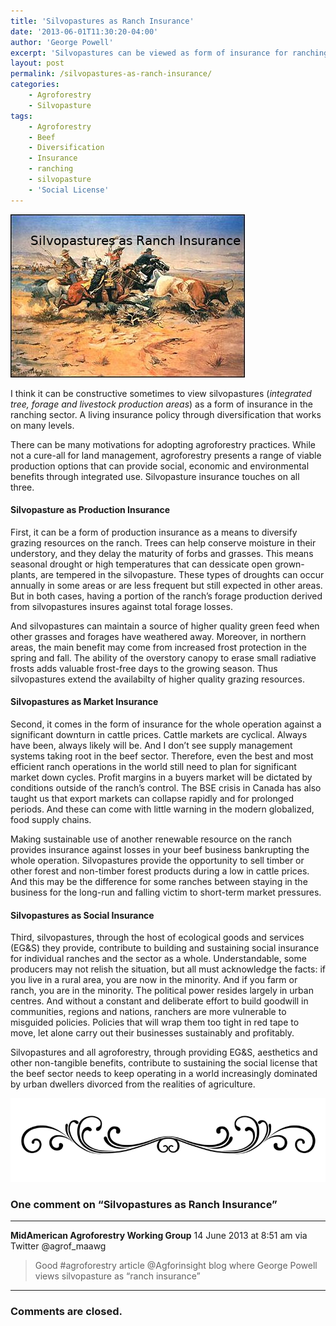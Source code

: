 ```yaml
---
title: 'Silvopastures as Ranch Insurance'
date: '2013-06-01T11:30:20-04:00'
author: 'George Powell'
excerpt: 'Silvopastures can be viewed as form of insurance for ranching.  They diversify forage production, add other renewable products for sale and offer social benefits to the beef sector.'
layout: post
permalink: /silvopastures-as-ranch-insurance/
categories:
    - Agroforestry
    - Silvopasture
tags:
    - Agroforestry
    - Beef
    - Diversification
    - Insurance
    - ranching
    - silvopasture
    - 'Social License'
---
```

![Silvopastures as Ranch Insurance](/assets/images/SilvopasturesRanchInsurance.jpg)

I think it can be constructive sometimes to view silvopastures (*integrated tree, forage and livestock production areas*) as a form of insurance in the ranching sector. A living insurance policy through diversification that works on many levels.

There can be many motivations for adopting agroforestry practices. While not a cure-all for land management, agroforestry presents a range of viable production options that can provide social, economic and environmental benefits through integrated use. Silvopasture insurance touches on all three.

#### Silvopasture as Production Insurance

First, it can be a form of production insurance as a means to diversify grazing resources on the ranch. Trees can help conserve moisture in their understory, and they delay the maturity of forbs and grasses. This means seasonal drought or high temperatures that can dessicate open grown-plants, are tempered in the silvopasture. These types of droughts can occur annually in some areas or are less frequent but still expected in other areas. But in both cases, having a portion of the ranch’s forage production derived from silvopastures insures against total forage losses.

And silvopastures can maintain a source of higher quality green feed when other grasses and forages have weathered away. Moreover, in northern areas, the main benefit may come from increased frost protection in the spring and fall. The ability of the overstory canopy to erase small radiative frosts adds valuable frost-free days to the growing season. Thus silvopastures extend the availabilty of higher quality grazing resources.

#### Silvopastures as Market Insurance

Second, it comes in the form of insurance for the whole operation against a significant downturn in cattle prices. Cattle markets are cyclical. Always have been, always likely will be. And I don’t see supply management systems taking root in the beef sector. Therefore, even the best and most efficient ranch operations in the world still need to plan for significant market down cycles. Profit margins in a buyers market will be dictated by conditions outside of the ranch’s control. The BSE crisis in Canada has also taught us that export markets can collapse rapidly and for prolonged periods. And these can come with little warning in the modern globalized, food supply chains.

Making sustainable use of another renewable resource on the ranch provides insurance against losses in your beef business bankrupting the whole operation. Silvopastures provide the opportunity to sell timber or other forest and non-timber forest products during a low in cattle prices. And this may be the difference for some ranches between staying in the business for the long-run and falling victim to short-term market pressures.

#### Silvopastures as Social Insurance

Third, silvopastures, through the host of ecological goods and services (EG&amp;S) they provide, contribute to building and sustaining social insurance for individual ranches and the sector as a whole. Understandable, some producers may not relish the situation, but all must acknowledge the facts: if you live in a rural area, you are now in the minority. And if you farm or ranch, you are in the minority. The political power resides largely in urban centres. And without a constant and deliberate effort to build goodwill in communities, regions and nations, ranchers are more vulnerable to misguided policies. Policies that will wrap them too tight in red tape to move, let alone carry out their businesses sustainably and profitably.

Silvopastures and all agroforestry, through providing EG&amp;S, aesthetics and other non-tangible benefits, contribute to sustaining the social license that the beef sector needs to keep operating in a world increasingly dominated by urban dwellers divorced from the realities of agriculture.

![comments](/assets/images/scroll.png)

### One comment on “Silvopastures as Ranch Insurance”

***

**MidAmerican Agroforestry Working Group** 14 June 2013 at 8:51 am via Twitter @agrof_maawg

> Good #agroforestry article @Agforinsight blog where George Powell views silvopasture as “ranch insurance”

***

### Comments are closed.
